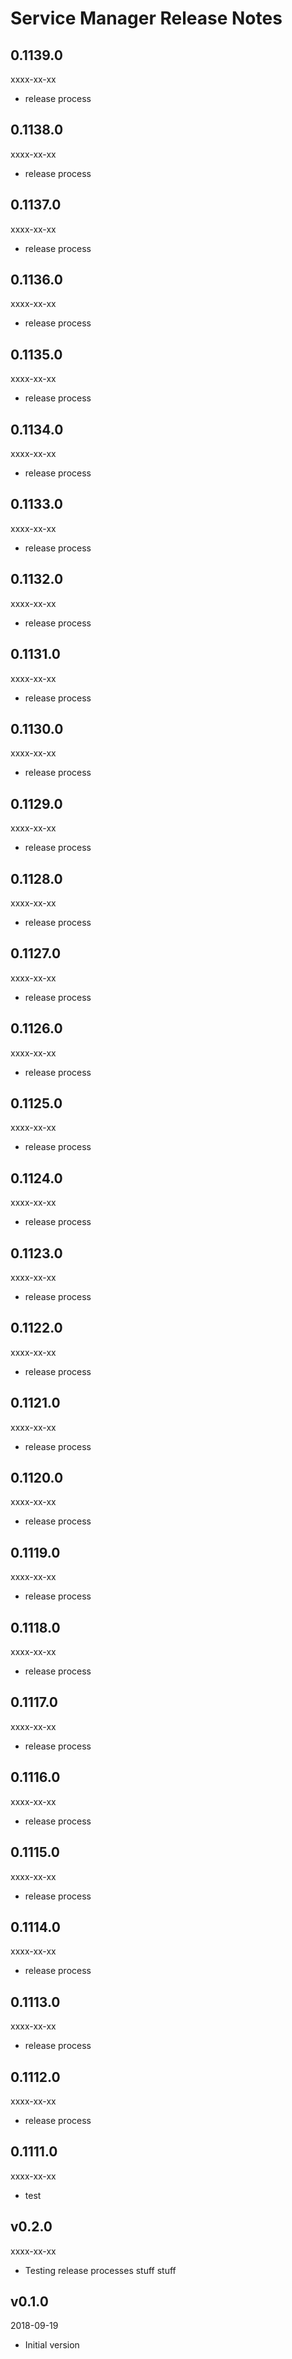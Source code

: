 # Service Manager Release Notes

## 0.1139.0
xxxx-xx-xx

* release process

## 0.1138.0
xxxx-xx-xx

* release process

## 0.1137.0
xxxx-xx-xx

* release process

## 0.1136.0
xxxx-xx-xx

* release process

## 0.1135.0
xxxx-xx-xx

* release process

## 0.1134.0
xxxx-xx-xx

* release process

## 0.1133.0
xxxx-xx-xx

* release process

## 0.1132.0
xxxx-xx-xx

* release process

## 0.1131.0
xxxx-xx-xx

* release process

## 0.1130.0
xxxx-xx-xx

* release process

## 0.1129.0
xxxx-xx-xx

* release process

## 0.1128.0
xxxx-xx-xx

* release process

## 0.1127.0
xxxx-xx-xx

* release process

## 0.1126.0
xxxx-xx-xx

* release process

## 0.1125.0
xxxx-xx-xx

* release process

## 0.1124.0
xxxx-xx-xx

* release process

## 0.1123.0
xxxx-xx-xx

* release process

## 0.1122.0
xxxx-xx-xx

* release process

## 0.1121.0
xxxx-xx-xx

* release process

## 0.1120.0
xxxx-xx-xx

* release process

## 0.1119.0
xxxx-xx-xx

* release process

## 0.1118.0
xxxx-xx-xx

* release process

## 0.1117.0
xxxx-xx-xx

* release process

## 0.1116.0
xxxx-xx-xx

* release process

## 0.1115.0
xxxx-xx-xx

* release process

## 0.1114.0
xxxx-xx-xx

* release process

## 0.1113.0
xxxx-xx-xx

* release process

## 0.1112.0
xxxx-xx-xx

* release process

## 0.1111.0
xxxx-xx-xx

* test

## v0.2.0
xxxx-xx-xx

* Testing release processes stuff stuff

## v0.1.0
2018-09-19

* Initial version
